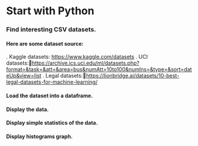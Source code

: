 # Start with Python
### Find interesting CSV datasets.

#### Here are some dataset source:

. Kaggle datasets: https://www.kaggle.com/datasets 
. UCI datasets:https://archive.ics.uci.edu/ml/datasets.php?format=&task=&att=&area=bus&numAtt=10to100&numIns=&type=&sort=dateUp&view=list 
. Legal datasets:https://lionbridge.ai/datasets/10-best-legal-datasets-for-machine-learning/ 

#### Load the dataset into a dataframe.
#### Display the data.
#### Display simple statistics of the data.
#### Display histograms graph. 
